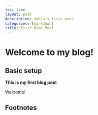 ```yaml
---
toc: true
layout: post
description: Vunsh's first post.
categories: [markdown]
title: First Blog Post
---
```

# Welcome to my blog!

## Basic setup

**This is my first blog post**

Welcome!

## Footnotes



[^1]: This is the footnote.

